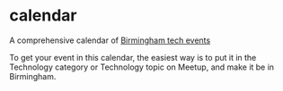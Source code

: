 calendar
========

A comprehensive calendar of [Birmingham tech events](http://calendar.birmingham.io)

To get your event in this calendar, the easiest way is to put it in the Technology category or Technology topic on Meetup, and make it be in Birmingham.
